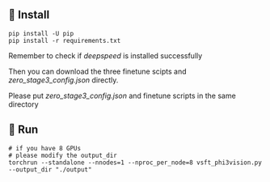 ## 🌟 Install
```
pip install -U pip
pip install -r requirements.txt
```
Remember to check if *deepspeed* is installed successfully

Then you can download the three finetune scipts and *zero_stage3_config.json* directly.

Please put *zero_stage3_config.json* and finetune scripts in the same directory

## 🌟 Run

```
# if you have 8 GPUs
# please modify the output_dir
torchrun --standalone --nnodes=1 --nproc_per_node=8 vsft_phi3vision.py --output_dir "./output"
```